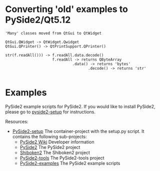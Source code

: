 Converting 'old' examples to PySide2/Qt5.12
===========================================
```
'Many' classes moved from QtGui to QtWidget

QtGui.QWidget -> QtWidget.Qwidget
QtGui.QPrinter() -> QtPrintSupport.QPrinter()

str(f.readAll())) -> f.readAll.data.decode()
                     f.readAll -> returns QByteArray
                              .data() -> returns 'bytes'
                                     .decode() -> returns 'str'
    
```
Examples
========

PySide2 example scripts for PySide2. If you would like to install PySide2, please go to [pyside2-setup](https://github.com/PySide/pyside2-setup) for instructions.

Resources:

* [PySide2-setup](https://github.com/PySide/pyside2-setup)
  The container-project with the setup.py script. It contains the following sub-projects:
  * [PySide2 Wiki](https://github.com/PySide/pyside2/wiki)
    Developer information
  * [PySide2](https://github.com/PySide/pyside2)
    The PySide2 project
  * [Shiboken2](https://github.com/PySide/shiboken2)
    The Shiboken2 project
  * [PySide2-tools](https://github.com/PySide/pyside2-examples)
    The PySide2-tools project
  * [PySide2-examples](https://github.com/PySide/pyside2-examples)
    The PySide2 example scripts
